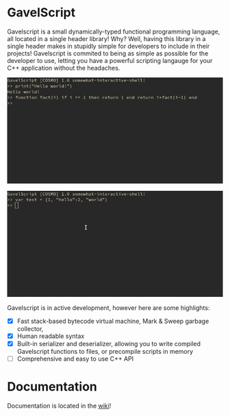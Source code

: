 # GavelScript
Gavelscript is a small dynamically-typed functional programming language, all located in a single header library! Why? Well, having this library in a single header makes in stupidly simple for developers to include in their projects! Gavelscript is commited to being as simple as possible for the developer to use, letting you have a powerful scripting langauge for your C++ application without the headaches.

![Recursive Factorial Demo](pics/demo.gif)

![For loop over table entries Demo](pics/demo2.gif)

Gavelscript is in active development, however here are some highlights:
- [X] Fast stack-based bytecode virtual machine, Mark & Sweep garbage collector, 
- [X] Human readable syntax
- [X] Built-in serializer and deserializer, allowing you to write compiled Gavelscript functions to files, or precompile scripts in memory
- [ ] Comprehensive and easy to use C++ API

# Documentation
Documentation is located in the [wiki](../../wiki/About)! 